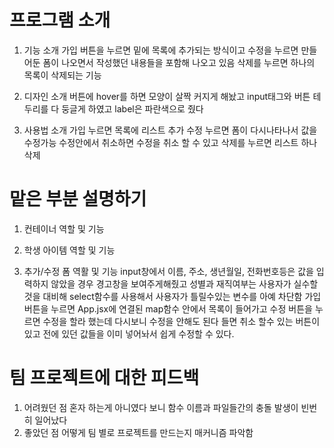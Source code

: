 # 프로그램 소개

1. 기능 소개
   가입 버튼을 누르면 밑에 목록에 추가되는 방식이고 수정을 누르면 만들어둔 폼이 나오면서 작성했던 내용들을 포함해 나오고 있음 삭제를 누르면 하나의 목록이 삭제되는 기능
2. 디자인 소개
   버튼에 hover를 하면 모양이 살짝 커지게 해놨고 input태그와 버튼 테두리를 다 둥글게 하였고 label은 파란색으로 줬다

3. 사용법 소개
   가입 누르면 목록에 리스트 추가 수정 누르면 폼이 다시나타나서 값을 수정가능 수정안에서 취소하면 수정을 취소 할 수 있고 삭제를 누르면 리스트 하나 삭제

# 맡은 부분 설명하기

1. 컨테이너 역할 및 기능

2. 학생 아이템 역할 및 기능

3. 추가/수정 폼 역활 및 기능
   input창에서 이름, 주소, 생년월일, 전화번호등은 값을 입력하지 않았을 경우 경고창을 보여주게해줬고 성별과 재직여부는 사용자가 실수할것을 대비해 select함수를 사용해서 사용자가 틀릴수있는 변수를 아예 차단함 가입 버튼을 누르면 App.jsx에 연결된 map함수 안에서 목록이 들어가고 수정 버튼을 누르면 수정을 할라 했는데 다시보니 수정을 안해도 된다 들면 취소 할수 있는 버튼이 있고 전에 있던 값들을 이미 넣어놔서 쉽게 수정할 수 있다.

# 팀 프로젝트에 대한 피드백

1. 어려웠던 점
   혼자 하는게 아니였다 보니 함수 이름과 파일들간의 충돌 발생이 빈번히 일어났다
2. 좋았던 점
   어떻게 팀 별로 프로젝트를 만드는지 매커니즘 파악함
   <!-- 작성완료 -->

